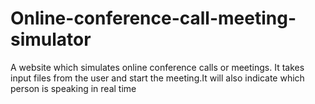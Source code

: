 # Online-conference-call-meeting-simulator
A website which simulates online conference calls or meetings. It takes input files from the user and start the meeting.It will also indicate which person is speaking in real time
